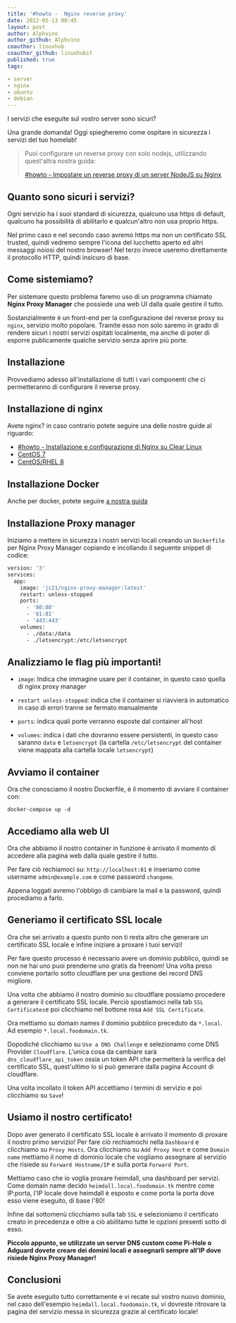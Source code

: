 ```yaml
---
title: '#howto -  Nginx reverse proxy' 
date: 2022-05-13 08:45
layout: post 
author: Alphvino
author_github: Alphvino
coauthor: linuxhub
coauthor_github: linuxhubit
published: true
tags: 

- server
- nginx
- ubuntu
- debian
---
```


I servizi che eseguite sul vostro server sono sicuri?

Una grande domanda! Oggi spiegheremo come ospitare  in sicurezza i servizi del tuo homelab!

> Puoi configurare un reverse proxy con solo nodejs, utilizzando quest'altra nostra guida:
> 
>  [#howto - Impostare un reverse proxy di un server NodeJS su Nginx](https://linuxhub.it/articles/howto-come-impostare-il-reverse-proxy-di-un-server-nodejs-su-nginx/)

## Quanto sono sicuri i servizi?

Ogni servizio ha i suoi standard di sicurezza, qualcuno usa https di default, qualcuno ha possibilità di abilitarlo e qualcun'altro non usa proprio https. 

Nel primo caso e nel secondo caso avremo https ma non un certificato SSL trusted, quindi vedremo sempre l'icona del lucchetto aperto ed altri messaggi noiosi del nostro browser! 
Nel terzo invece useremo direttamente il protocollo HTTP, quindi insicuro di base.

## Come sistemiamo?

Per sistemare questo problema faremo uso di un programma chiamato **Nginx Proxy Manager** che possiede una web UI dalla quale gestire il tutto.

Sostanzialmente è un front-end per la configurazione del reverse proxy su `nginx`, servizio molto popolare. Tramite esso non solo saremo in grado di rendere sicuri i nostri servizi ospitati localmente, ma anche di poter di esporre publicamente qualche servizio senza aprire più porte.

## Installazione

Provvediamo adesso all'installazione di tutti i vari componenti che ci permetteranno di configurare il reverse proxy.

## Installazione di nginx

Avete nginx? in caso contrario potete seguire una delle nostre guide al riguardo: 

- [#howto - Installazione e configurazione di Nginx su Clear Linux](https://linuxhub.it/articles/howto-installazione-e-configurazione-di-nginx-su-clear-linux/)
- [CentOS 7](https://linuxhub.it/articles/howto-installare-nginx-su-centos-7-e-configurazione-ssl) 
- [CentOS/RHEL 8](https://linuxhub.it/articles/howto-installazione-di-nginx-su-centos-8-rhel-8-e-configurazione-ssl)


## Installazione Docker 

Anche per docker, potete seguire [a nostra guida](https://linuxhub.it/articles/howto-Installazione-ed-utilizzo-di-Docker-su-Linux/)

## Installazione Proxy manager 
Iniziamo a mettere in sicurezza i nostri servizi locali creando un `Dockerfile` per Nginx Proxy Manager copiando e incollando il seguente snippet di codice:

```bash
version: '3'
services:
  app:
    image: 'jc21/nginx-proxy-manager:latest'
    restart: unless-stopped
    ports:
      - '80:80'
      - '81:81'
      - '443:443'
    volumes:
      - ./data:/data
      - ./letsencrypt:/etc/letsencrypt
```

## Analizziamo le flag più importanti!

- `image`: Indica che immagine usare per il container, in questo caso quella di nginx proxy manager

- `restart unless-stopped`: indica che il container si riavvierà in automatico in caso di errori tranne se fermato manualmente

- `ports`: indica quali porte verranno esposte dal container all'host

- `volumes`: indica i dati che dovranno essere persistenti, in questo caso saranno `data` e `letsencrypt` (la cartella `/etc/letsencrypt` del container viene mappata alla cartella locale `letsencrypt`)

## Avviamo il container

Ora che conosciamo il nostro Dockerfile, è il momento di avviare il container con:

```shell
docker-compose up -d
```

## Accediamo alla web UI

Ora che abbiamo il nostro container in funzione è arrivato il momento di accedere alla pagina web dalla quale gestire il tutto.

Per fare ciò rechiamoci su: `http://localhost:81` e inseriamo come username `admin@example.com` e come password `changeme`.

Appena loggati avremo l'obbligo di cambiare la mail e la password, quindi procediamo a farlo.

## Generiamo il certificato SSL locale

Ora che sei arrivato a questo punto non ti resta altro che generare un certificato SSL locale e infine iniziare a proxare i tuoi servizi!

Per fare questo processo è necessario avere un dominio pubblico, quindi se non ne hai uno puoi prenderne uno gratis da freenom! Una volta preso conviene portarlo sotto cloudflare per una gestione dei record DNS migliore.

Una volta che abbiamo il nostro dominio su cloudflare possiamo procedere a generare il certificato SSL locale. Perciò spostiamoci nella tab `SSL Certificates`e poi clicchiamo nel bottone rosa `Add SSL Certificate`.

Ora mettiamo su domain names il dominio pubblico preceduto da `*.local`. 
Ad esempio `*.local.foodomain.tk`.

Dopodiché clicchiamo su `Use a DNS Challenge` e selezionamo come DNS Provider `Cloudflare`. L'unica cosa da cambiare sarà `dns_cloudflare_api_token` ossia un token API che permetterà la verifica del certificato SSL, quest'ultimo lo si può generare dalla pagina Account di cloudflare.

Una volta incollato il token API accettiamo i termini di servizio e poi clicchiamo su `Save`!

## Usiamo il nostro certificato!

Dopo aver generato il certificato SSL locale è arrivato il momento di proxare il nostro primo servizio! Per fare ciò rechiamochi nella `Dashboard` e clicchiamo su `Proxy Hosts`. Ora clicchiamo su `Add Proxy Host` e come `Domain name` mettiamo il nome di dominio locale che vogliamo assegnare al servizio che risiede su `Forward Hostname/IP` e sulla porta `Forward Port`.

Mettiamo caso che io voglia proxare heimdall, una dashboard per servizi.
Come domain name decido `heimdall.local.foodomain.tk` mentre come IP:porta, l'IP locale dove heimdall è esposto e come porta la porta dove esso viene eseguito, di base l'80!

Infine dal sottomenù clicchiamo sulla tab `SSL` e selezioniamo il certificato creato in precedenza e oltre a ciò abilitamo tutte le opzioni presenti sotto di esso.

**Piccolo appunto, se utilizzate un server DNS custom come Pi-Hole o Adguard dovete creare dei domini locali e assegnarli sempre all'IP dove risiede Nginx Proxy Manager!**

## Conclusioni

Se avete eseguito tutto correttamente e vi recate sul vostro nuovo dominio, nel caso dell'esempio `heimdall.local.foodomain.tk`, vi dovreste ritrovare la pagina del servizio messa in sicurezza grazie al certificato locale!


